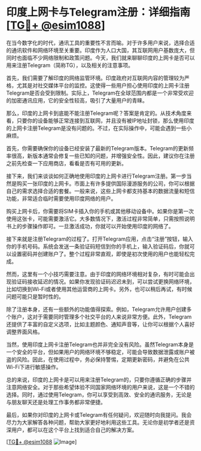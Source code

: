 # 印度上网卡与Telegram注册：详细指南[[TG💪+ @esim1088](https://t.me/s/esim1088)]

在当今数字化的时代，通讯工具的重要性不言而喻。对于许多用户来说，选择合适的通讯软件和网络环境至关重要。印度作为人口大国，其互联网用户基数庞大，但同时也面临不少网络限制和政策问题。今天，我们就来聊聊印度的上网卡是否可以用来注册Telegram（简称TG），以及相关的注意事项。

首先，我们需要了解印度的网络监管环境。印度政府对互联网内容的管理较为严格，尤其是对社交媒体平台的监控。这使得一些用户担心使用印度的上网卡注册Telegram是否会受到限制。实际上，Telegram在全球范围内都是一个非常受欢迎的加密通讯应用，它的安全性较高，吸引了大量用户的青睐。

那么，印度的上网卡到底能不能注册Telegram呢？答案是肯定的。从技术角度来看，只要你的设备能够正常连接到互联网，并且没有被IP地址封锁，那么使用印度的上网卡注册Telegram是没有问题的。不过，在实际操作中，可能会遇到一些小麻烦。

首先，你需要确保你的设备已经安装了最新的Telegram版本。Telegram的更新频率很高，新版本通常会修复一些已知的问题，并增强安全性。因此，建议你在注册之前先检查一下应用商店，看看是否有可用的更新。

接下来，我们来谈谈如何正确地使用印度的上网卡进行Telegram注册。第一步当然是购买一张印度的上网卡。市面上有许多提供国际漫游服务的公司，你可以根据自己的需求选择合适的套餐。一般来说，这些上网卡都支持基本的数据流量和短信功能，非常适合临时需要使用印度网络的用户。

购买上网卡后，你需要将SIM卡插入你的手机或其他移动设备中。如果你是第一次使用这张卡，可能需要激活它。大多数情况下，激活过程非常简单，只需按照说明书上的步骤操作即可。一旦激活成功，你就可以开始使用印度的网络了。

接下来就是注册Telegram的过程了。打开Telegram应用，点击“注册”按钮，输入你的手机号码。系统会发送一条验证码短信到你的手机上，输入验证码后，你就可以设置密码并创建账户了。整个过程非常直观，即使是初次使用的用户也能轻松完成。

然而，这里有一个小技巧需要注意。由于印度的网络环境相对复杂，有时可能会出现验证码接收延迟的情况。如果你发现验证码迟迟未到，可以尝试更换网络环境，比如切换到Wi-Fi或者使用其他运营商的上网卡。另外，也可以稍后再试，有时候问题可能只是暂时性的。

除了注册本身，还有一些额外的功能值得探索。例如，Telegram允许用户创建多个账户，这对于需要同时管理多个社交平台的人来说非常方便。此外，Telegram还提供了丰富的自定义选项，比如主题颜色、通知声音等，让你可以根据个人喜好调整界面风格。

当然，使用印度上网卡注册Telegram也并非完全没有风险。虽然Telegram本身是一个安全的平台，但如果用户的网络环境不够稳定，可能会导致数据泄露或账户被盗的风险。因此，在使用过程中，务必保持警惕，定期更新密码，并避免在公共Wi-Fi下进行敏感操作。

总的来说，印度的上网卡是可以用来注册Telegram的，只要你遵循正确的步骤并注意网络安全。对于那些希望体验不同国家网络环境的用户来说，这是一个不错的选择。同时，通过使用Telegram，你可以享受到高效、安全的通讯服务，无论是与朋友聊天还是处理工作事务都非常便捷。

最后，如果你对印度的上网卡或Telegram有任何疑问，欢迎随时向我提问。我会尽力为大家解答各种问题，帮助大家更好地利用这些工具。无论你是初学者还是资深用户，都可以在这个平台上找到适合自己的解决方案。

[[TG💪+ @esim1088](https://t.me/s/esim1088) ![Image](https://i.postimg.cc/4NQfJmqS/Snipaste-2025-05-13-00-14-12.png)]